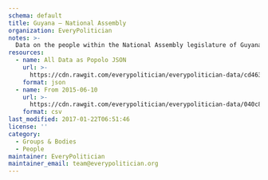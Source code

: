 ```yaml
---
schema: default
title: Guyana — National Assembly
organization: EveryPolitician
notes: >-
  Data on the people within the National Assembly legislature of Guyana.
resources:
  - name: All Data as Popolo JSON
    url: >-
      https://cdn.rawgit.com/everypolitician/everypolitician-data/cd463289b732d859c05b826c4753f2d30f0b7df3/data/Guyana/National_Assembly/ep-popolo-v1.0.json
    format: json
  - name: From 2015-06-10
    url: >-
      https://cdn.rawgit.com/everypolitician/everypolitician-data/040c844219d79f4e69960e0ed327823c287ab6e5/data/Guyana/National_Assembly/term-11.csv
    format: csv
last_modified: 2017-01-22T06:51:46
license: ''
category:
  - Groups & Bodies
  - People
maintainer: EveryPolitician
maintainer_email: team@everypolitician.org
---
```

